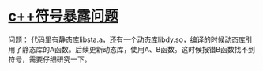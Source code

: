 # [c++符号暴露问题](https://github.com/wjwever/gitblog/issues/36)

问题：
代码里有静态库libsta.a，还有一个动态库libdy.so，编译的时候动态库引用了静态库的A函数。后续更新动态库，使用A、B函数。这时候报错B函数找不到符号，需要仔细研究一下。